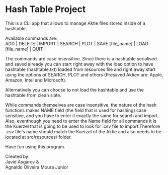 # Hash Table Project

This is a CLI app that allows to manage Aktie files stored inside of a hashtable.

Available commands are: <br/>
ADD | DELETE | IMPORT | SEARCH | PLOT | SAVE [file_name] | LOAD [file_name] | QUIT | 

The commands are case insensitive. Since there is a hashtable serialised and saved already you can
start right away with the load option to have hashtable (hashtable.txt) loaded from resources file and right away start 
using the options of SEARCH, PLOT and others (Presaved Aktien are: Apple, Amazon, Intel and Microsoft).

Alternatively you can choose to not load the hashtable and use the hashtable from clean slate. 

While commands themselves are case insensitive, the nature of the hash functions makes NAME field 
(the field that is used for hashing) case sensitive, and you have to enter it exactly the same for search and import.
Also, eventhough you need to enter the Name field for all commands it is the Kuerzel that is going to be used to look 
for .csv file to import.Therefore .csv file's name should match the Kuerzel of the Aktie and also needs to be located at
src/resources/ folder.

Have fun using this program.

Created by: <br>
Javid Asgarov & <br>
Agnaldo Oliveira Moura Junior